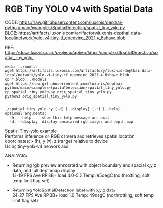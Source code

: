 # RGB Tiny YOLO v4 with Spatial Data

CODE: https://raw.githubusercontent.com/luxonis/depthai-python/main/examples/SpatialDetection/spatial_tiny_yolo.py  
BLOB: https://artifacts.luxonis.com/artifactory/luxonis-depthai-data-local/network/yolo-v4-tiny-tf_openvino_2021.4_6shave.blob  

REF: https://docs.luxonis.com/projects/api/en/latest/samples/SpatialDetection/spatial_tiny_yolo/  


```
mkdir ../models
wget https://artifacts.luxonis.com/artifactory/luxonis-depthai-data-local/network/yolo-v4-tiny-tf_openvino_2021.4_6shave.blob
cp *.blob ../models
wget https://raw.githubusercontent.com/luxonis/depthai-python/main/examples/SpatialDetection/spatial_tiny_yolo.py
cp spatial_tiny_yolo.py orig_spatial_tiny_yolo.py
python3 orig_spatial_tiny_yolo.py


./spatial_tiny_yolo.py [-d] [--display] [-h] [--help]
optional arguments:
  -h, --help     show this help message and exit
  -d, --display  display annotated rgb images and depth map
```

Spatial Tiny-yolo example  
  Performs inference on RGB camera and retrieves spatial location coordinates: x (h), y (v), z (range) relative to device  
  Using  tiny-yolo-v4 network and 

ANALYSIS:  
 - Returning rgb preview annotated with object boundary and spacial x,y,z data, and full depthmap display  
   13-19 FPS Ave RPi3B+ load 4.0-5.5 Temp: 65degC (no throttling, soft temp limit flag set)  

 - Returning YoloSpatialDetection label with x,y,z data  
   24-27 FPS Ave RPi3B+ load 1.0 Temp: 49degC (no throttling, soft temp limit flag set)


